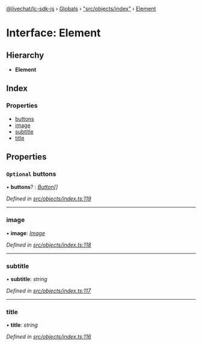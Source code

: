 [@livechat/lc-sdk-js](../README.md) › [Globals](../globals.md) › ["src/objects/index"](../modules/_src_objects_index_.md) › [Element](_src_objects_index_.element.md)

# Interface: Element

## Hierarchy

* **Element**

## Index

### Properties

* [buttons](_src_objects_index_.element.md#optional-buttons)
* [image](_src_objects_index_.element.md#image)
* [subtitle](_src_objects_index_.element.md#subtitle)
* [title](_src_objects_index_.element.md#title)

## Properties

### `Optional` buttons

• **buttons**? : *[Button](_src_objects_index_.button.md)[]*

*Defined in [src/objects/index.ts:119](https://github.com/livechat/lc-sdk-js/blob/61db942/src/objects/index.ts#L119)*

___

###  image

• **image**: *[Image](_src_objects_index_.image.md)*

*Defined in [src/objects/index.ts:118](https://github.com/livechat/lc-sdk-js/blob/61db942/src/objects/index.ts#L118)*

___

###  subtitle

• **subtitle**: *string*

*Defined in [src/objects/index.ts:117](https://github.com/livechat/lc-sdk-js/blob/61db942/src/objects/index.ts#L117)*

___

###  title

• **title**: *string*

*Defined in [src/objects/index.ts:116](https://github.com/livechat/lc-sdk-js/blob/61db942/src/objects/index.ts#L116)*
